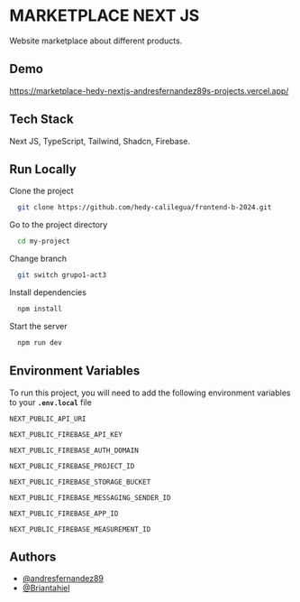 # MARKETPLACE NEXT JS

Website marketplace about different products.

## Demo

https://marketplace-hedy-nextjs-andresfernandez89s-projects.vercel.app/

## Tech Stack

Next JS, TypeScript, Tailwind, Shadcn, Firebase.

## Run Locally

Clone the project

```bash
  git clone https://github.com/hedy-calilegua/frontend-b-2024.git
```

Go to the project directory

```bash
  cd my-project
```

Change branch

```bash
  git switch grupo1-act3
```

Install dependencies

```bash
  npm install
```

Start the server

```bash
  npm run dev
```

## Environment Variables

To run this project, you will need to add the following environment variables to your **`.env.local`** file

`NEXT_PUBLIC_API_URI`

`NEXT_PUBLIC_FIREBASE_API_KEY`

`NEXT_PUBLIC_FIREBASE_AUTH_DOMAIN`

`NEXT_PUBLIC_FIREBASE_PROJECT_ID`

`NEXT_PUBLIC_FIREBASE_STORAGE_BUCKET`

`NEXT_PUBLIC_FIREBASE_MESSAGING_SENDER_ID`

`NEXT_PUBLIC_FIREBASE_APP_ID`

`NEXT_PUBLIC_FIREBASE_MEASUREMENT_ID`

## Authors

- [@andresfernandez89](https://github.com/andresfernandez89)
- [@Briantahiel](https://github.com/Briantahiel)
